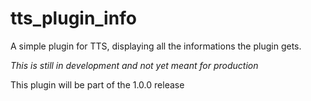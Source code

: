 # tts_plugin_info
A simple plugin for TTS, displaying all the informations the plugin gets.

*This is still in development and not yet meant for production*

This plugin will be part of the 1.0.0 release
